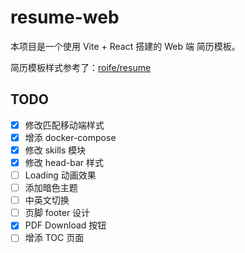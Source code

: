 # resume-web

本项目是一个使用 Vite + React 搭建的 Web 端 简历模板。

简历模板样式参考了：[roife/resume](https://github.com/roife/resume)

## TODO

- [x] 修改匹配移动端样式
- [x] 增添 docker-compose
- [x] 修改 skills 模块
- [x] 修改 head-bar 样式
- [ ] Loading 动画效果
- [ ] 添加暗色主题
- [ ] 中英文切换
- [ ] 页脚 footer 设计
- [x] PDF Download 按钮
- [ ] 增添 TOC 页面

